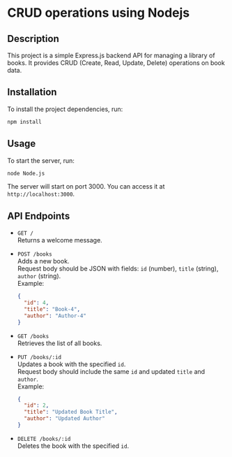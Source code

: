 # CRUD operations using Nodejs

## Description
This project is a simple Express.js backend API for managing a library of books. It provides CRUD (Create, Read, Update, Delete) operations on book data.

## Installation
To install the project dependencies, run:

```bash
npm install
```

## Usage
To start the server, run:

```bash
node Node.js
```

The server will start on port 3000. You can access it at `http://localhost:3000`.

## API Endpoints

- `GET /`  
  Returns a welcome message.

- `POST /books`  
  Adds a new book.  
  Request body should be JSON with fields: `id` (number), `title` (string), `author` (string).  
  Example:  
  ```json
  {
    "id": 4,
    "title": "Book-4",
    "author": "Author-4"
  }
  ```

- `GET /books`  
  Retrieves the list of all books.

- `PUT /books/:id`  
  Updates a book with the specified `id`.  
  Request body should include the same `id` and updated `title` and `author`.  
  Example:  
  ```json
  {
    "id": 2,
    "title": "Updated Book Title",
    "author": "Updated Author"
  }
  ```

- `DELETE /books/:id`  
  Deletes the book with the specified `id`.

